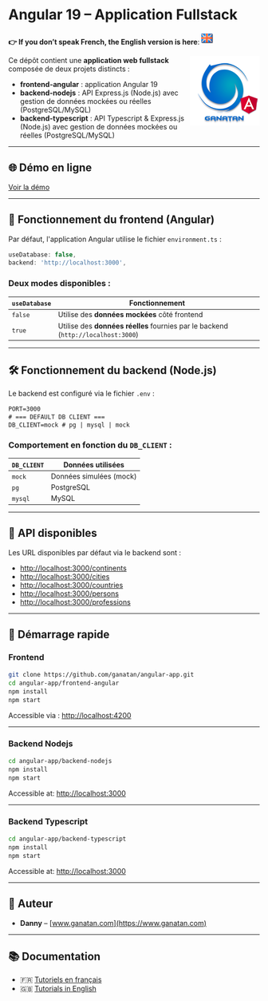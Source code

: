 # Angular 19 – Application Fullstack

**👉 If you don’t speak French, the English version is here**: [![English](./ui/version-en.png)](./README.en.md)


<img src="./ui/ganatan-about-github.png" align="right" width="140" height="140" alt="logo ganatan">

Ce dépôt contient une **application web fullstack** composée de deux projets distincts :

- **frontend-angular** : application Angular 19  
- **backend-nodejs** : API Express.js (Node.js) avec gestion de données mockées ou réelles (PostgreSQL/MySQL)
- **backend-typescript** : API Typescript & Express.js (Node.js) avec gestion de données mockées ou réelles (PostgreSQL/MySQL)

---

## 🌐 Démo en ligne  
[Voir la démo](https://angular.ganatan.com)

---

## 🔧 Fonctionnement du frontend (Angular)

Par défaut, l'application Angular utilise le fichier `environment.ts` :

```ts
useDatabase: false,
backend: 'http://localhost:3000',
```

### Deux modes disponibles :

| `useDatabase` | Fonctionnement                         |
|---------------|----------------------------------------|
| `false`       | Utilise des **données mockées** côté frontend |
| `true`        | Utilise des **données réelles** fournies par le backend (`http://localhost:3000`) |

---

## 🛠️ Fonctionnement du backend (Node.js)

Le backend est configuré via le fichier `.env` :

```env
PORT=3000
# === DEFAULT DB CLIENT ===
DB_CLIENT=mock # pg | mysql | mock
```

### Comportement en fonction du `DB_CLIENT` :

| `DB_CLIENT`     | Données utilisées            |
|-----------------|------------------------------|
| `mock`          | Données simulées (mock)      |
| `pg`            | PostgreSQL                   |
| `mysql`         | MySQL                        |

---

## 🔗 API disponibles

Les URL disponibles par défaut via le backend sont :

- [http://localhost:3000/continents](http://localhost:3000/continents)
- [http://localhost:3000/cities](http://localhost:3000/cities)
- [http://localhost:3000/countries](http://localhost:3000/countries)
- [http://localhost:3000/persons](http://localhost:3000/persons)
- [http://localhost:3000/professions](http://localhost:3000/professions)

---

## 🚀 Démarrage rapide

### Frontend

```bash
git clone https://github.com/ganatan/angular-app.git
cd angular-app/frontend-angular
npm install
npm start
```

Accessible via : [http://localhost:4200](http://localhost:4200)

---

### Backend Nodejs

```bash
cd angular-app/backend-nodejs
npm install
npm start
```

Accessible at: [http://localhost:3000](http://localhost:3000)

---

### Backend Typescript

```bash
cd angular-app/backend-typescript
npm install
npm start
```

Accessible at: [http://localhost:3000](http://localhost:3000)

---

## 👤 Auteur

- **Danny** – [www.ganatan.com](https://www.ganatan.com)

---

## 📚 Documentation

- 🇫🇷 [Tutoriels en français](https://www.ganatan.com/tutorials)
- 🇬🇧 [Tutorials in English](https://www.ganatan.com/en/tutorials)
